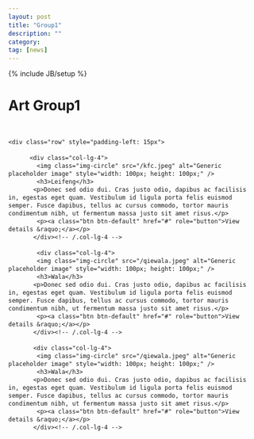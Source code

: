 ```yaml
---
layout: post
title: "Group1"
description: ""
category: 
tag: [news]
---
```

{% include JB/setup %}


<div class="content-wrapper">
         <div id="Group1" class="col-lg-12" style="padding-bottom: 3%"><h1>Art Group1</h1></div>

    <div class="row" style="padding-left: 15px">

          <div class="col-lg-4">
            <img class="img-circle" src="/kfc.jpeg" alt="Generic placeholder image" style="width: 100px; height: 100px;" />
            <h3>Leifeng</h3>
           <p>Donec sed odio dui. Cras justo odio, dapibus ac facilisis in, egestas eget quam. Vestibulum id ligula porta felis euismod semper. Fusce dapibus, tellus ac cursus commodo, tortor mauris condimentum nibh, ut fermentum massa justo sit amet risus.</p>
            <p><a class="btn btn-default" href="#" role="button">View details &raquo;</a></p>
           </div><!-- /.col-lg-4 -->

            <div class="col-lg-4">
            <img class="img-circle" src="/qiewala.jpeg" alt="Generic placeholder image" style="width: 100px; height: 100px;" />
            <h3>Wala</h3>
           <p>Donec sed odio dui. Cras justo odio, dapibus ac facilisis in, egestas eget quam. Vestibulum id ligula porta felis euismod semper. Fusce dapibus, tellus ac cursus commodo, tortor mauris condimentum nibh, ut fermentum massa justo sit amet risus.</p>
            <p><a class="btn btn-default" href="#" role="button">View details &raquo;</a></p>
           </div><!-- /.col-lg-4 -->

           <div class="col-lg-4">
            <img class="img-circle" src="/qiewala.jpeg" alt="Generic placeholder image" style="width: 100px; height: 100px;" />
            <h3>Wala</h3>
           <p>Donec sed odio dui. Cras justo odio, dapibus ac facilisis in, egestas eget quam. Vestibulum id ligula porta felis euismod semper. Fusce dapibus, tellus ac cursus commodo, tortor mauris condimentum nibh, ut fermentum massa justo sit amet risus.</p>
            <p><a class="btn btn-default" href="#" role="button">View details &raquo;</a></p>
           </div><!-- /.col-lg-4 -->
  </div>
</div>


